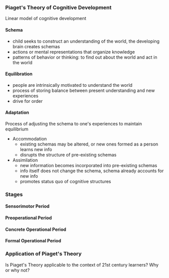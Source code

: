 ### Piaget's Theory of Cognitive Development
Linear model of cognitive development
#### Schema
- child seeks to construct an understanding of the world, the developing brain creates schemas
- actions or mental representations that organize knowledge
- patterns of behavior or thinking: to find out about the world and act in the world
#### Equilibration
- people are intrinsically motivated to understand the world
- process of storing balance between present understanding and new experiences
- drive for order

#### Adaptation
Process of adjusting the schema to one's experiences to maintain equilibrium
- Accommodation
	- existing schemas may be altered, or new ones formed as a person learns new info
	- disrupts the structure of pre-existing schemas
- Assimilation
	- new information becomes incorporated into pre-existing schemas
	- info itself does not change the schema, schema already accounts for new info
	- promotes status quo of cognitive structures

### Stages
#### Sensorimotor Period
#### Preoperational Period
#### Concrete Operational Period
#### Formal Operational Period

### Application of Piaget's Theory


Is Piaget's Theory applicable to the context of 21st century learners? Why or why not?